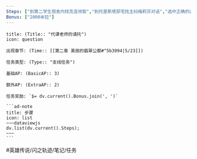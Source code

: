 ```yaml
---
Steps: ["到第二学生宿舍内找克连领取","到托里斯塔邸宅找主妇梅莉莎对话","选中正确的选项: 约50年前, C·爱普斯泰恩博士, 火药式的枪和大炮等武器", "剧情后结束任务"]
Bonus: ["2000米拉"]
---
```

`````ad-question
title: (Title:: "代课老师的请托")
icon: question

出现章节: (Time:: [[第二章 美丽的翡翠公都#^5b3994|5/23]])

任务类型: (Type:: "支线任务")

基础AP: (BasicAP:: 3)

额外AP: (ExtraAP:: 2)

任务奖励: `$= dv.current().Bonus.join(', ')`

```ad-note
title: 步骤
icon: list
~~~dataviewjs
dv.list(dv.current().Steps);
~~~
```
`````

#英雄传说/闪之轨迹/笔记/任务